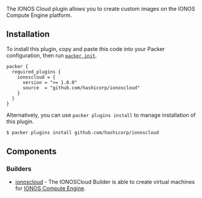 The IONOS Cloud plugin allows you to create custom images on the IONOS Compute Engine platform.

## Installation

To install this plugin, copy and paste this code into your Packer configuration, then run [`packer init`](https://www.packer.io/docs/commands/init).

```hcl
packer {
  required_plugins {
    ionoscloud = {
      version = ">= 1.0.0"
      source  = "github.com/hashicorp/ionoscloud"
    }
  }
}
```

Alternatively, you can use `packer plugins install` to manage installation of this plugin.

```sh
$ packer plugins install github.com/hashicorp/ionoscloud
```

## Components

### Builders

- [ionoscloud](/packer/integrations/hashicorp/ionoscloud/latest/components/builder/ionoscloud) - The IONOSCloud Builder
  is able to create virtual machines for [IONOS Compute Engine](https://cloud.ionos.com/compute).
